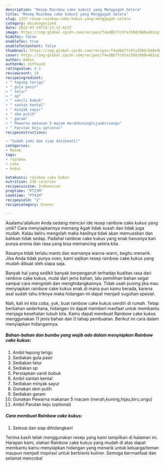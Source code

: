 ```yaml
---
description: "Resep Rainbow cake kukus{ yang Menggugah Selera"
title: "Resep Rainbow cake kukus{ yang Menggugah Selera"
slug: 1357-resep-rainbow-cake-kukus-yang-menggugah-selera
category: Uncategorized
date: 2022-07-24T14:13:13.617Z
image: https://img-global.cpcdn.com/recipes/f4ad8b77c97a150d/680x482cq70/rainbow-cake-kukus-foto-resep-utama.jpg
hideToc: false
enableToc: true
enableTocContent: false
thumbnail: https://img-global.cpcdn.com/recipes/f4ad8b77c97a150d/680x482cq70/rainbow-cake-kukus-foto-resep-utama.jpg
cover: https://img-global.cpcdn.com/recipes/f4ad8b77c97a150d/680x482cq70/rainbow-cake-kukus-foto-resep-utama.jpg
author: Admin
authorAv: notfound
ratingvalue: 4.1
reviewcount: 19
recipeingredient:
- " tepung terigu"
- " gula pasir"
- " telur"
- " sp"
- " vanili bubuk"
- " santan kental"
- " minyak sayur"
- " skm putih"
- " garam"
- " Pewarna makanan 5 macam merahkuninghijaubiruungu"
- " Parutan keju optional"
recipeinstructions:

- "Sudah jadi dan siap dinikmati!"
categories:
- Resep
tags:
- rainbow
- cake
- kukus

katakunci: rainbow cake kukus 
nutrition: 230 calories
recipecuisine: Indonesian
preptime: "PT23M"
cooktime: "PT41M"
recipeyield: "2"
recipecategory: Dinner

---
```



Asalamu'alaikum Anda sedang mencari ide resep rainbow cake kukus yang unik? Cara menyiapkannya memang Agak tidak susah dan tidak juga mudah. Kalau keliru mengolah maka hasilnya tidak akan memuaskan dan bahkan tidak sedap. Padahal rainbow cake kukus yang enak harusnya kan punya aroma dan rasa yang bisa memancing selera kita.


Rasanya tidak terlalu manis dan warnanya warna-warni, begitu menarik. Jika Anda tidak punya oven, kami sajikan resep rainbow cake kukus yang mudah dibuat oleh siapa saja.

Banyak hal yang sedikit banyak berpengaruh terhadap kualitas rasa dari rainbow cake kukus, mulai dari jenis bahan, lalu pemilihan bahan segar sampai cara mengolah dan menghidangkannya. Tidak usah pusing jika mau menyiapkan rainbow cake kukus enak di mana pun kamu berada, karena asal sudah tahu triknya maka hidangan ini dapat menjadi suguhan spesial.


Nah, kali ini kita coba, yuk, buat rainbow cake kukus sendiri di rumah. Tetap berbahan sederhana, hidangan ini dapat memberi manfaat untuk membantu menjaga kesehatan tubuh kita. Kamu dapat membuat Rainbow cake kukus menggunakan 11 jenis bahan dan 0 tahap pembuatan. Berikut ini cara dalam menyiapkan hidangannya.

<!--inarticleads1-->

##### Bahan-bahan dan bumbu yang wajib ada dalam menyiapkan Rainbow cake kukus:

1. Ambil  tepung terigu
1. Sediakan  gula pasir
1. Sediakan  telur
1. Sediakan  sp
1. Persiapkan  vanili bubuk
1. Ambil  santan kental
1. Sediakan  minyak sayur
1. Gunakan  skm putih
1. Sediakan  garam
1. Gunakan  Pewarna makanan 5 macam (merah,kuning,hijau,biru,ungu)
1. Ambil  Parutan keju (optional)




<!--inarticleads2-->

##### Cara membuat Rainbow cake kukus:


1. Selesai dan siap dihidangkan!



Terima kasih telah menggunakan resep yang kami tampilkan di halaman ini. Harapan kami, olahan Rainbow cake kukus yang mudah di atas dapat membantu kamu menyiapkan hidangan yang menarik untuk keluarga/teman maupun menjadi inspirasi untuk berbisnis kuliner. Semoga bermanfaat dan selamat mencoba!
